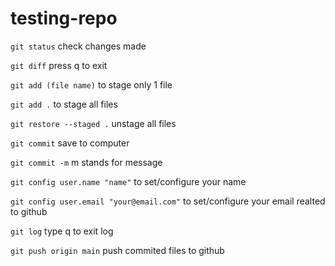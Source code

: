 # testing-repo

`git status`
check changes made

`git diff`
press q to exit

`git add (file name)`
to stage only 1 file

`git add .`
to stage all files

`git restore --staged .`
unstage all files

`git commit`
save to computer

`git commit -m`
m stands for message

`git config user.name "name"`
to set/configure your name

`git config user.email "your@email.com"`
to set/configure your email realted to github

`git log`
type q to exit log

`git push origin main`
push commited files to github

